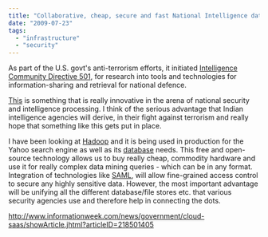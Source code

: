 ```yaml
---
title: "Collaborative, cheap, secure and fast National Intelligence data mining"
date: "2009-07-23"
tags: 
  - "infrastructure"
  - "security"
---
```


As part of the U.S. govt's anti-terrorism efforts, it initiated [Intelligence Community Directive 501](http://www.dni.gov/electronic_reading_room/ICD_501.pdf), for research into tools and technologies for information-sharing and retrieval for national defence.

[This](http://www.informationweek.com/news/government/cloud-saas/showArticle.jhtml?articleID=218501405) is something that is really innovative in the arena of national security and intelligence processing. I think of the serious advantage that Indian intelligence agencies will derive, in their fight against terrorism and really hope that something like this gets put in place.

I have been looking at [Hadoop](http://hadoop.apache.org/) and it is being used in production for the Yahoo search engine as well as its [database](http://hadoop.apache.org/hbase/) needs. This free and open-source technology allows us to buy really cheap, commodity hardware and use it for really complex data mining queries - which can be in any format. Integration of technologies like [SAML](http://xml.coverpages.org/saml.html), will allow fine-grained access control to secure any highly sensitive data. However, the most important advantage will be unifying all the different database/file stores etc. that various security agencies use and therefore help in connecting the dots.

http://www.informationweek.com/news/government/cloud-saas/showArticle.jhtml?articleID=218501405
